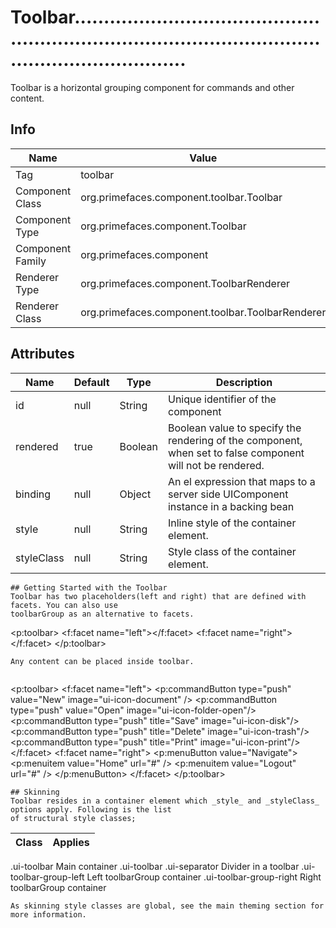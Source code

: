 # Toolbar.............................................................................................................................

Toolbar is a horizontal grouping component for commands and other content.

## Info

| Name | Value |
| - | - |
| Tag | toolbar
| Component Class | org.primefaces.component.toolbar.Toolbar
| Component Type | org.primefaces.component.Toolbar
| Component Family | org.primefaces.component |
| Renderer Type | org.primefaces.component.ToolbarRenderer
| Renderer Class | org.primefaces.component.toolbar.ToolbarRenderer

## Attributes

| Name | Default | Type | Description | 
| --- | --- | --- | --- |
id | null | String | Unique identifier of the component
rendered | true | Boolean | Boolean value to specify the rendering of the component, when set to false component will not be rendered.
binding | null | Object | An el expression that maps to a server side UIComponent instance in a backing bean
style | null | String | Inline style of the container element.
styleClass | null | String | Style class of the container element.
```
## Getting Started with the Toolbar
Toolbar has two placeholders(left and right) that are defined with facets. You can also use
toolbarGroup as an alternative to facets.

```
<p:toolbar>
<f:facet name="left"></f:facet>
<f:facet name="right"></f:facet>
</p:toolbar>
```
Any content can be placed inside toolbar.


```
<p:toolbar>
<f:facet name="left">
<p:commandButton type="push" value="New" image="ui-icon-document" />
<p:commandButton type="push" value="Open" image="ui-icon-folder-open"/>
<span class="ui-separator">
<span class="ui-icon ui-icon-grip-dotted-vertical" />
</span>
<p:commandButton type="push" title="Save" image="ui-icon-disk"/>
<p:commandButton type="push" title="Delete" image="ui-icon-trash"/>
<p:commandButton type="push" title="Print" image="ui-icon-print"/>
</f:facet>
<f:facet name="right">
<p:menuButton value="Navigate">
<p:menuitem value="Home" url="#" />
<p:menuitem value="Logout" url="#" />
</p:menuButton>
</f:facet>
</p:toolbar>
```
## Skinning
Toolbar resides in a container element which _style_ and _styleClass_ options apply. Following is the list
of structural style classes;

```
| Class | Applies | 
| --- | --- | 
.ui-toolbar Main container
.ui-toolbar .ui-separator Divider in a toolbar
.ui-toolbar-group-left Left toolbarGroup container
.ui-toolbar-group-right Right toolbarGroup container
```
As skinning style classes are global, see the main theming section for more information.

